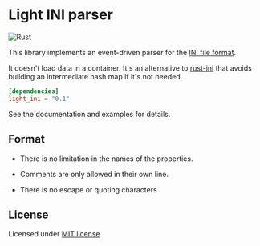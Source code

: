 Light INI parser
================

![Rust](https://github.com/lparcq/light-ini/workflows/Rust/badge.svg)

This library implements an event-driven parser for the [INI file format](https://en.wikipedia.org/wiki/INI_file).

It doesn't load data in a container. It's an alternative to [rust-ini](https://crates.io/crates/rust-ini)
that avoids building an intermediate hash map if it's not needed.

```toml
[dependencies]
light_ini = "0.1"
```

See the documentation and examples for details.

## Format

- There is no limitation in the names of the properties.

- Comments are only allowed in their own line.

- There is no escape or quoting characters

## License

Licensed under [MIT license](LICENSE-MIT).
